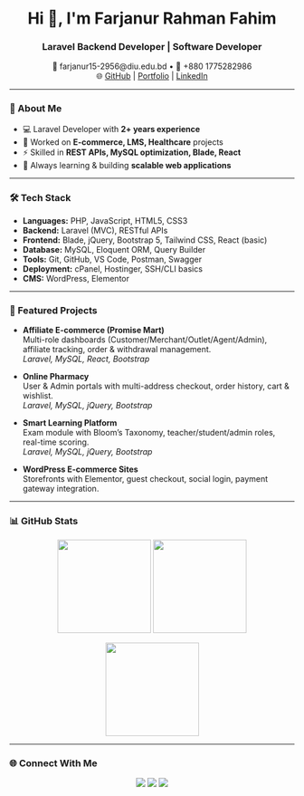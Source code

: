 <!-- GitHub Profile README for devFarjanur -->
<h1 align="center">Hi 👋, I'm Farjanur Rahman Fahim</h1>
<h3 align="center">Laravel Backend Developer | Software Developer</h3>

<p align="center">
  📧 farjanur15-2956@diu.edu.bd • 📱 +880 1775282986  
  <br/>
  🌐 <a href="https://github.com/devFarjanur">GitHub</a> | 
  <a href="https://your-portfolio-link.com">Portfolio</a> | 
  <a href="https://linkedin.com/in/your-link">LinkedIn</a>
</p>

---

### 🚀 About Me
- 💻 Laravel Developer with **2+ years experience**  
- 🛒 Worked on **E-commerce, LMS, Healthcare** projects  
- ⚡ Skilled in **REST APIs, MySQL optimization, Blade, React**  
- 🌱 Always learning & building **scalable web applications**  

---

### 🛠️ Tech Stack
- **Languages:** PHP, JavaScript, HTML5, CSS3  
- **Backend:** Laravel (MVC), RESTful APIs  
- **Frontend:** Blade, jQuery, Bootstrap 5, Tailwind CSS, React (basic)  
- **Database:** MySQL, Eloquent ORM, Query Builder  
- **Tools:** Git, GitHub, VS Code, Postman, Swagger  
- **Deployment:** cPanel, Hostinger, SSH/CLI basics  
- **CMS:** WordPress, Elementor  

---

### 📌 Featured Projects
- **Affiliate E-commerce (Promise Mart)**  
  Multi-role dashboards (Customer/Merchant/Outlet/Agent/Admin), affiliate tracking, order & withdrawal management.  
  *Laravel, MySQL, React, Bootstrap*  

- **Online Pharmacy**  
  User & Admin portals with multi-address checkout, order history, cart & wishlist.  
  *Laravel, MySQL, jQuery, Bootstrap*  

- **Smart Learning Platform**  
  Exam module with Bloom’s Taxonomy, teacher/student/admin roles, real-time scoring.  
  *Laravel, MySQL, jQuery, Bootstrap*  

- **WordPress E-commerce Sites**  
  Storefronts with Elementor, guest checkout, social login, payment gateway integration.  

---

### 📊 GitHub Stats
<p align="center">
  <img height="165" src="https://github-readme-stats.vercel.app/api?username=devFarjanur&show_icons=true&hide_border=true" />
  <img height="165" src="https://github-readme-stats.vercel.app/api/top-langs/?username=devFarjanur&layout=compact&hide_border=true" />
</p>

<p align="center">
  <img height="165" src="https://streak-stats.demolab.com?user=devFarjanur&hide_border=true" />
</p>

---

### 🌐 Connect With Me
<p align="center">
  <a href="https://github.com/devFarjanur"><img src="https://img.shields.io/badge/GitHub-@devFarjanur-black?logo=github" /></a>
  <a href="mailto:farjanur15-2956@diu.edu.bd"><img src="https://img.shields.io/badge/Email-Contact-informational?logo=gmail" /></a>
  <a href="https://linkedin.com/in/your-link"><img src="https://img.shields.io/badge/LinkedIn-Connect-blue?logo=linkedin" /></a>
</p>
